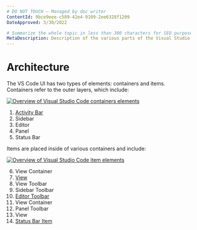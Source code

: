 ```yaml
---
# DO NOT TOUCH — Managed by doc writer
ContentId: 9bce9eee-c589-42e4-9109-2ee6328f1209
DateApproved: 3/30/2022

# Summarize the whole topic in less than 300 characters for SEO purpose
MetaDescription: Description of the various parts of the Visual Studio Code interface.
---
```


# Architecture

The VS Code UI has two types of elements: containers and items. Containers refer to the outer layers, which include:

[![Overview of Visual Studio Code containers elements](images/examples/architecture-groups.png)](images/examples/architecture-groups.png)

1. [Activity Bar](#view-containers)
2. Sidebar
3. Editor
4. Panel
5. Status Bar

Items are placed inside of various containers and include:

[![Overview of Visual Studio Code item elements](images/examples/architecture-sections.png)](images/examples/architecture-sections.png)

6. View Container
7. [View](#views)
8. View Toolbar
9. Sidebar Toolbar
10. [Editor Toolbar](#editor-actions)
11. View Container
12. Panel Toolbar
13. View
14. [Status Bar Item](#status-bar)

